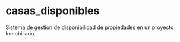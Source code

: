 # casas_disponibles
Sistema de gestion de disponibilidad de propiedades en un proyecto Inmobiliario.

